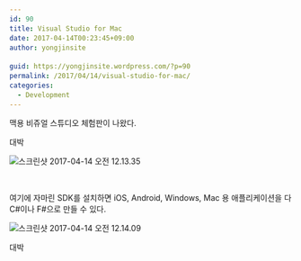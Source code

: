 ```yaml
---
id: 90
title: Visual Studio for Mac
date: 2017-04-14T00:23:45+09:00
author: yongjinsite

guid: https://yongjinsite.wordpress.com/?p=90
permalink: /2017/04/14/visual-studio-for-mac/
categories:
  - Development
---
```

맥용 비쥬얼 스튜디오 체험판이 나왔다.

대박

<img class="alignnone size-full wp-image-91" src="https://raw.githubusercontent.com/16Yongjin/16Yongjin.github.io/master/wp-content/uploads/2017/04/ec8aa4ed81aceba6b0ec83b7-2017-04-14-ec98a4eca084-12-13-35.png" alt="스크린샷 2017-04-14 오전 12.13.35" width="2370" height="1380" srcset="https://raw.githubusercontent.com/16Yongjin/16Yongjin.github.io/master/wp-content/uploads/2017/04/ec8aa4ed81aceba6b0ec83b7-2017-04-14-ec98a4eca084-12-13-35.png 2370w, https://raw.githubusercontent.com/16Yongjin/16Yongjin.github.io/master/wp-content/uploads/2017/04/ec8aa4ed81aceba6b0ec83b7-2017-04-14-ec98a4eca084-12-13-35-300x175.png 300w, https://raw.githubusercontent.com/16Yongjin/16Yongjin.github.io/master/wp-content/uploads/2017/04/ec8aa4ed81aceba6b0ec83b7-2017-04-14-ec98a4eca084-12-13-35-768x447.png 768w, https://raw.githubusercontent.com/16Yongjin/16Yongjin.github.io/master/wp-content/uploads/2017/04/ec8aa4ed81aceba6b0ec83b7-2017-04-14-ec98a4eca084-12-13-35-1024x596.png 1024w, https://raw.githubusercontent.com/16Yongjin/16Yongjin.github.io/master/wp-content/uploads/2017/04/ec8aa4ed81aceba6b0ec83b7-2017-04-14-ec98a4eca084-12-13-35-1000x582.png 1000w, https://raw.githubusercontent.com/16Yongjin/16Yongjin.github.io/master/wp-content/uploads/2017/04/ec8aa4ed81aceba6b0ec83b7-2017-04-14-ec98a4eca084-12-13-35-515x300.png 515w" sizes="(max-width: 2370px) 100vw, 2370px" /> 

&nbsp;

여기에 자마린 SDK를 설치하면 iOS, Android, Windows, Mac 용 애플리케이션을 다 C#이나 F#으로 만들 수 있다.

<img class="alignnone size-full wp-image-93" src="https://raw.githubusercontent.com/16Yongjin/16Yongjin.github.io/master/wp-content/uploads/2017/04/ec8aa4ed81aceba6b0ec83b7-2017-04-14-ec98a4eca084-12-14-09.png" alt="스크린샷 2017-04-14 오전 12.14.09" width="2360" height="1376" srcset="https://raw.githubusercontent.com/16Yongjin/16Yongjin.github.io/master/wp-content/uploads/2017/04/ec8aa4ed81aceba6b0ec83b7-2017-04-14-ec98a4eca084-12-14-09.png 2360w, https://raw.githubusercontent.com/16Yongjin/16Yongjin.github.io/master/wp-content/uploads/2017/04/ec8aa4ed81aceba6b0ec83b7-2017-04-14-ec98a4eca084-12-14-09-300x175.png 300w, https://raw.githubusercontent.com/16Yongjin/16Yongjin.github.io/master/wp-content/uploads/2017/04/ec8aa4ed81aceba6b0ec83b7-2017-04-14-ec98a4eca084-12-14-09-768x448.png 768w, https://raw.githubusercontent.com/16Yongjin/16Yongjin.github.io/master/wp-content/uploads/2017/04/ec8aa4ed81aceba6b0ec83b7-2017-04-14-ec98a4eca084-12-14-09-1024x597.png 1024w, https://raw.githubusercontent.com/16Yongjin/16Yongjin.github.io/master/wp-content/uploads/2017/04/ec8aa4ed81aceba6b0ec83b7-2017-04-14-ec98a4eca084-12-14-09-1000x583.png 1000w, https://raw.githubusercontent.com/16Yongjin/16Yongjin.github.io/master/wp-content/uploads/2017/04/ec8aa4ed81aceba6b0ec83b7-2017-04-14-ec98a4eca084-12-14-09-515x300.png 515w" sizes="(max-width: 2360px) 100vw, 2360px" /> 

대박